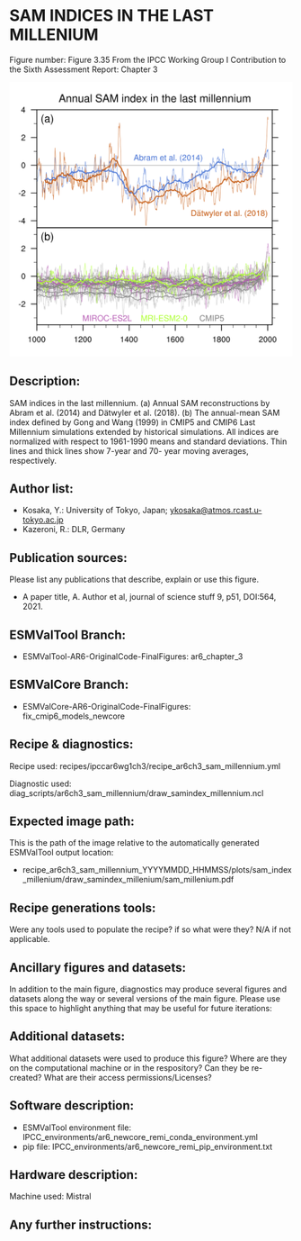 
SAM INDICES IN THE LAST MILLENIUM
=================================

Figure number: Figure 3.35
From the IPCC Working Group I Contribution to the Sixth Assessment Report: Chapter 3

![Figure 3.35](../images/ar6_wg1_chap3_figure3_35_sam_millennium.png?raw=true)


Description:
------------
SAM indices in the last millennium. (a) Annual SAM reconstructions by Abram et 
al. (2014) and Dätwyler et al. (2018). (b) The annual-mean SAM index defined by 
Gong and Wang (1999) in CMIP5 and CMIP6 Last Millennium simulations extended by 
historical simulations. All indices are normalized with respect to 1961-1990 
means and standard deviations. Thin lines and thick lines show 7-year and 70-
year moving averages, respectively. 


Author list:
------------
- Kosaka, Y.: University of Tokyo, Japan; ykosaka@atmos.rcast.u-tokyo.ac.jp
- Kazeroni, R.: DLR, Germany


Publication sources:
--------------------
Please list any publications that describe, explain or use this figure. 
- A paper title, A. Author et al, journal of science stuff 9, p51, DOI:564, 2021. 


ESMValTool Branch:
------------------
- ESMValTool-AR6-OriginalCode-FinalFigures: ar6_chapter_3


ESMValCore Branch:
------------------
- ESMValCore-AR6-OriginalCode-FinalFigures: fix_cmip6_models_newcore


Recipe & diagnostics:
---------------------
Recipe used: recipes/ipccar6wg1ch3/recipe_ar6ch3_sam_millennium.yml

Diagnostic used: diag_scripts/ar6ch3_sam_millennium/draw_samindex_millennium.ncl


Expected image path:
--------------------
This is the path of the image relative to the automatically generated ESMValTool output location:
- recipe_ar6ch3_sam_millennium_YYYYMMDD_HHMMSS/plots/sam_index_millenium/draw_samindex_millenium/sam_millenium.pdf


Recipe generations tools: 
-------------------------
Were any tools used to populate the recipe? if so what were they? N/A if not applicable. 


Ancillary figures and datasets:
-------------------------------
In addition to the main figure, diagnostics may produce several figures and datasets along the way or several versions of the main figure. Please use this space to highlight anything that may be useful for future iterations:


Additional datasets:
--------------------
What additional datasets were used to produce this figure?
Where are they on the computational machine or in the respository?
Can they be re-created?
What are their access permissions/Licenses?


Software description:
---------------------
- ESMValTool environment file: IPCC_environments/ar6_newcore_remi_conda_environment.yml
- pip file: IPCC_environments/ar6_newcore_remi_pip_environment.txt


Hardware description:
---------------------
Machine used: Mistral


Any further instructions: 
-------------------------


